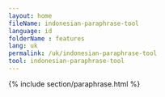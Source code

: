 ```yaml
---
layout: home
fileName: indonesian-paraphrase-tool
language: id
folderName : features
lang: uk
permalink: /uk/indonesian-paraphrase-tool
tool: indonesian-paraphrase-tool
---
```

{% include section/paraphrase.html %}
